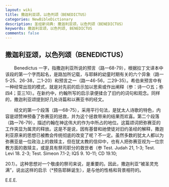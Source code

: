 ```yaml
---
layout: wiki
title: 撒迦利亚颂，以色列颂（BENEDICTUS）
categories: NewBibleDictionary
description: 圣经新词典: 撒迦利亚颂，以色列颂（BENEDICTUS）
keywords: 撒迦利亚颂，以色列颂, BENEDICTUS
comments: false
---
```


## 撒迦利亚颂，以色列颂（BENEDICTUS）

　　Benedictus 一字，指撒迦利亚所说的预言（路一68-79），根据拉丁文译本中该段的第一个字而起名，是路加所记载，与耶稣的幼童时期有关的六个异象（路一5-25、26-38，二1-20）和预言之一（路一46-56，二29-35）。希伯来预言中有一种经常出现的模式，就是对先前的启示加以思索或作出阐释（参：诗一○五；弥四4；亚三10）。在新约中，约翰所写的启示录便揉合了旧约的词句和观念。同样的，撒迦利亚颂提到好几处诗篇和以赛亚书的经文。

　　经文的第一个段落（路一68-75），采用平行句法，是犹太人诗歌的特色，内容是颂赞神预备了弥赛亚的拯救，并为这个拯救带来的结果而欢喜。第二个段落（路一76-79），描述约翰在神这伟大的作为中所占的地位。这篇颂词把弥赛亚的工作突显为属灵的释放。这是不是说，因有基督和祂使徒对旧约圣经的解释，撒迦利亚原来的思想已被教会传统彻底的改变了呢？不一定。虽然多数的犹太人都以为弥赛亚是一位政治上的救赎主，但在犹太教的信仰中，也有人把弥赛亚视为一位宗教方面的救赎主，或是具有祭司职分的救世者（参 Test. Judah 21, 1-3; Test. Levi 18. 2-3; Test. Simeon 7.1-2; IQS 9. 10-11; CD 19.10;

20.1）。这种思想对一个敬虔的祭司来说，是重要的。因此，撒迦利亚“被圣灵充满”，说出这样的启示（*预告耶稣诞生），是与他的性格和背景相符的。

E.E.E.






